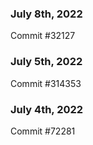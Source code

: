 ### July 8th, 2022

Commit #32127

### July 5th, 2022

Commit #314353


### July 4th, 2022

Commit #72281
